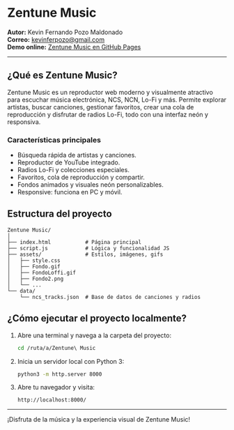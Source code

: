 # Zentune Music

**Autor:** Kevin Fernando Pozo Maldonado  
**Correo:** kevinferpozo@gmail.com  
**Demo online:** [Zentune Music en GitHub Pages](https://kevinpozo.github.io/Zentune-Music/)

---

## ¿Qué es Zentune Music?
Zentune Music es un reproductor web moderno y visualmente atractivo para escuchar música electrónica, NCS, NCN, Lo-Fi y más. Permite explorar artistas, buscar canciones, gestionar favoritos, crear una cola de reproducción y disfrutar de radios Lo-Fi, todo con una interfaz neón y responsiva.

### Características principales
- Búsqueda rápida de artistas y canciones.
- Reproductor de YouTube integrado.
- Radios Lo-Fi y colecciones especiales.
- Favoritos, cola de reproducción y compartir.
- Fondos animados y visuales neón personalizables.
- Responsive: funciona en PC y móvil.

## Estructura del proyecto
```
Zentune Music/
│
├── index.html           # Página principal
├── script.js            # Lógica y funcionalidad JS
├── assets/              # Estilos, imágenes, gifs
│   ├── style.css
│   ├── Fondo.gif
│   ├── FondoLoffi.gif
│   ├── Fondo2.png
│   └── ...
└── data/
    └── ncs_tracks.json  # Base de datos de canciones y radios
```

## ¿Cómo ejecutar el proyecto localmente?
1. Abre una terminal y navega a la carpeta del proyecto:
   ```sh
   cd /ruta/a/Zentune\ Music
   ```
2. Inicia un servidor local con Python 3:
   ```sh
   python3 -m http.server 8000
   ```
3. Abre tu navegador y visita:
   ```
   http://localhost:8000/
   ```

---

¡Disfruta de la música y la experiencia visual de Zentune Music! 